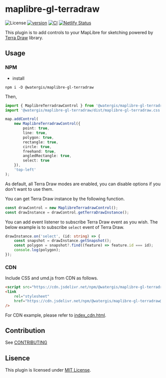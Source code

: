 # maplibre-gl-terradraw

![License](https://img.shields.io/github/license/watergis/maplibre-gl-terradraw)
[![version](https://img.shields.io/npm/v/@watergis/maplibre-gl-terradraw.svg)](https://www.npmjs.com/package/@watergis/maplibre-gl-terradraw)
[![CI](https://github.com/watergis/maplibre-gl-terradraw/actions/workflows/ci.yml/badge.svg)](https://github.com/watergis/maplibre-gl-terradraw/actions/workflows/ci.yml)
[![Netlify Status](https://api.netlify.com/api/v1/badges/3486d35f-7a74-4c1c-a94a-6db0f7250583/deploy-status)](https://app.netlify.com/sites/maplibre-gl-terradraw/deploys)

This plugin is to add controls to your MapLibre for sketching powered by [Terra Draw](https://github.com/JamesLMilner/terra-draw) library.

## Usage

### NPM

- install

```shell
npm i -D @watergis/maplibre-gl-terradraw
```

Then,

```ts
import { MaplibreTerradrawControl } from '@watergis/maplibre-gl-terradraw';
import '@watergis/maplibre-gl-terradraw/dist/maplibre-gl-terradraw.css';

map.addControl(
	new MaplibreTerradrawControl({
		point: true,
		line: true,
		polygon: true,
		rectangle: true,
		circle: true,
		freehand: true,
		angledRectangle: true,
		select: true
	}),
	'top-left'
);
```

As default, all Terra Draw modes are enabled, you can disable options if you don't want to use them.

You can get Terra Draw instance by the following function.

```ts
const drawControl = new MaplibreTerradrawControl();
const drawInstance = drawControl.getTerraDrawInstance();
```

You can add event listener to subscribe Terra Draw event as you wish. The below example is to subscribe `select` event of Terra Draw.

```ts
drawInstance.on('select', (id: string) => {
	const snapshot = drawInstance.getSnapshot();
	const polygon = snapshot?.find((feature) => feature.id === id);
	console.log(polygon);
});
```

### CDN

Include CSS and umd.js from CDN as follows.

```html
<script src="https://cdn.jsdelivr.net/npm/@watergis/maplibre-gl-terradraw@latest/dist/maplibre-gl-terradraw.umd.js"></script>
<link
	rel="stylesheet"
	href="https://cdn.jsdelivr.net/npm/@watergis/maplibre-gl-terradraw@latest/dist/maplibre-gl-terradraw.css"
/>
```

For CDN example, please refer to [index_cdn.html](./static/index_cdn.html).

## Contribution

See [CONTRIBUTING](./CONTRIBUTING.md)

## Lisence

This plugin is licensed under [MIT License](./LICENSE).

